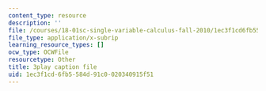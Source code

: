 ```yaml
---
content_type: resource
description: ''
file: /courses/18-01sc-single-variable-calculus-fall-2010/1ec3f1cd6fb5584d91c0020340915f51_kCPVBl953eY.vtt
file_type: application/x-subrip
learning_resource_types: []
ocw_type: OCWFile
resourcetype: Other
title: 3play caption file
uid: 1ec3f1cd-6fb5-584d-91c0-020340915f51
---
```

